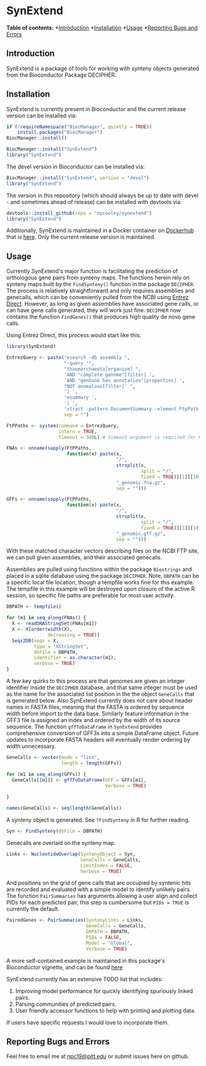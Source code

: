 # SynExtend

**Table of contents:**
*[Introduction](#introduction)
*[Installation](#installation)
*[Usage](#usage)
*[Reporting Bugs and Errors](#Reporting-Bugs-and-Errors)

## Introduction

SynExtend is a package of tools for working with synteny objects generated from the Bioconductor Package DECIPHER.

## Installation

SynExtend is currently present in Bioconductor and the current release version can be installed via:

```r
if (!requireNamespace("BiocManager", quietly = TRUE))
    install.packages("BiocManager")
BiocManager::install()

BiocManager::install("SynExtend")
library("SynExtend")
```

The devel version in Bioconductor can be installed via:

```r
BiocManager::install("SynExtend", version = "devel")
library("SynExtend")
```

The version in this repository (which should always be up to date with devel - and sometimes ahead of release) can be installed with devtools via:

```r
devtools::install_github(repo = "npcooley/synextend")
library("SynExtend")
```

Additionally, SynExtend is maintained in a Docker container on [Dockerhub](https://hub.docker.com/repository/docker/npcooley/synextend) that is [here](https://github.com/npcooley/SynContainer). Only the current release version is maintained.

## Usage

Currently SynExtend's major function is facilitating the prediction of orthologous gene pairs from synteny maps. The functions herein rely on synteny maps built by the `FindSynteny()` function in the package `DECIPHER`. The process is relatively straightforward and only requires assemblies and genecalls, which can be conveniently pulled from the NCBI using [Entrez Direct](https://www.ncbi.nlm.nih.gov/books/NBK179288/). However, as long as given assemblies have associated gene calls, or can have gene calls generated, they will work just fine. `DECIPHER` now contains the function `FindGenes()` that produces high quality de novo gene calls.

Using Entrez Direct, this process would start like this:
```r
library(SynExtend)

EntrezQuery <- paste("esearch -db assembly ",
                     "-query '",
                     "thaumarchaeota[organism] ",
                     'AND "complete genome"[filter] ',
                     'AND "genbank has annotation"[properties] ',
                     "NOT anomalous[filter]' ",
                     '| ',
                     'esummary ',
                     '| ',
                     'xtract -pattern DocumentSummary -element FtpPath_GenBank',
                     sep = "")

FtPPaths <- system(command = EntrezQuery,
                   intern = TRUE,
                   timeout = 300L) # timeout argument is required for RStudio only

FNAs <- unname(sapply(FtPPaths,
                      function(x) paste(x,
                                        "/",
                                        strsplit(x,
                                                 split = "/",
                                                 fixed = TRUE)[[1]][10],
                                        "_genomic.fna.gz",
                                        sep = "")))

GFFs <- unname(sapply(FtPPaths,
                      function(x) paste(x,
                                        "/",
                                        strsplit(x,
                                                 split = "/",
                                                 fixed = TRUE)[[1]][10],
                                        "_genomic.gff.gz",
                                        sep = "")))
```

With these matched character vectors describing files on the NCBI FTP site, we can pull given assemblies, and their associated genecalls.

Assemblies are pulled using functions within the package `Biostrings` and placed in a sqlite database using the package `DECIPHER`. Note, `DBPATH` can be a specific local file location, though a tempfile works fine for this example. The tempfile in this example will be destroyed upon closure of the active R session, so specific file paths are preferable for most user activity.

```r
DBPATH <- tempfile()

for (m1 in seq_along(FNAs)) {
  X <- readDNAStringSet(FNAs[m1])
  X <- X[order(width(X),
               decreasing = TRUE)]
  Seqs2DB(seqs = X,
          type = "XStringSet",
          dbFile = DBPATH,
          identifier = as.character(m1),
          verbose = TRUE)
}
```

A few key quirks to this process are that genomes are given an integer identifier inside the `DECIPHER` database, and that same integer must be used as the name for the associated list position in the the object `GeneCalls` that is generated below. Also SynExtend currently does not care about header names in FASTA files, meaning that the FASTA is ordered by sequence width before import to the data base. Similarly feature information in the GFF3 file is assigned an index and ordered by the width of its source sequence. The function `gffToDataFrame` in `SynExtend` provides comprehensive conversion of GFF3s into a simple DataFrame object. Future updates to incorporate FASTA headers will eventually render ordering by width unnecessary.

```r
GeneCalls <- vector(mode = "list",
                    length = length(GFFs))

for (m1 in seq_along(GFFs)) {
  GeneCalls[[m1]] <- gffToDataFrame(GFF = GFFs[m1],
                                    Verbose = TRUE)
  
}

names(GeneCalls) <- seq(length(GeneCalls))
```

A synteny object is generated. See `?FindSynteny` in R for further reading.

```r
Syn <- FindSynteny(dbFile = DBPATH)
```

Genecalls are overlaid on the synteny map.

```r
Links <- NucleotideOverlap(SyntenyObject = Syn,
                           GeneCalls = GeneCalls,
                           LimitIndex = FALSE,
                           Verbose = TRUE)
```

And positions on the grid of gene calls that are occupied by syntenic hits are recorded and evaluated with a simple model to identify unlikely pairs. The function `PairSummaries` has arguments allowing a user align and collect PIDs for each predicted pair, this step is cumbersome but `PIDs = TRUE` is currently the default.

```r
PairedGenes <- PairSummaries(SyntenyLinks = Links,
                             GeneCalls = GeneCalls,
                             DBPATH = DBPATH,
                             PIDs = FALSE,
                             Model = "Global",
                             Verbose = TRUE)
```

A more self-contained example is maintained in this package's Bioconductor vignette, and can be found [here](https://www.bioconductor.org/packages/release/bioc/html/SynExtend.html)

SynExtend currently has an extensive TODO list that includes:
1. Improving model performance for quickly identifying spuriously linked pairs.
2. Parsing communities of predicted pairs.
3. User friendly accessor functions to help with printing and plotting data.

If users have specific requests I would love to incorporate them.

## Reporting Bugs and Errors

Feel free to email me at npc19@pitt.edu or submit issues here on github.
